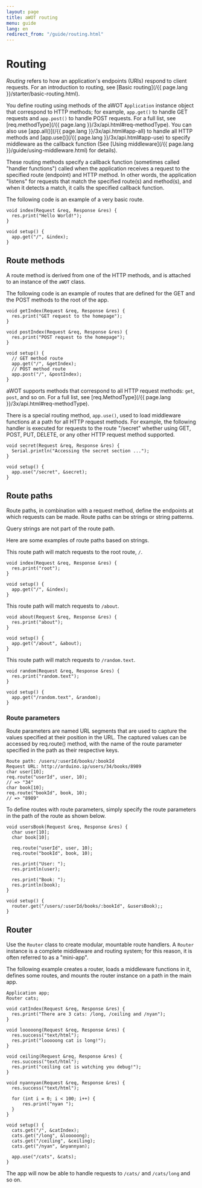 ```yaml
---
layout: page
title: aWOT routing
menu: guide
lang: en
redirect_from: "/guide/routing.html"
---
```


# Routing

_Routing_ refers to how an application's endpoints (URIs) respond to client requests.
For an introduction to routing, see [Basic routing](/{{ page.lang }}/starter/basic-routing.html).

You define routing using methods of the aWOT `Application` instance object that correspond to HTTP methods;
for example, `app.get()` to handle GET requests and `app.post()` to handle POST requests.  For a full list,
see [req.methodType](/{{ page.lang }}/3x/api.html#req-methodType).  You can also use [app.all()](/{{ page.lang }}/3x/api.html#app-all) to handle all HTTP methods and [app.use()](/{{ page.lang }}/3x/api.html#app-use) to
specify middleware as the callback function (See [Using middleware](/{{ page.lang }}/guide/using-middleware.html) for details).

These routing methods specify a callback function (sometimes called "handler functions") called when the application receives a request to the specified route (endpoint) and HTTP method.  In other words, the application "listens" for requests that match the specified route(s) and method(s), and when it detects a match, it calls the specified callback function.


The following code is an example of a very basic route.

```arduino
void index(Request &req, Response &res) {
  res.print("Hello World!");
}

void setup() {
  app.get("/", &index);
}
```

<h2 id="route-methods">Route methods</h2>

A route method is derived from one of the HTTP methods, and is attached to an instance of the `aWOT` class.

The following code is an example of routes that are defined for the GET and the POST methods to the root of the app.

```arduino
void getIndex(Request &req, Response &res) {
  res.print("GET request to the homepage");
}

void postIndex(Request &req, Response &res) {
  res.print("POST request to the homepage");
}

void setup() {
  // GET method route
  app.get("/", &getIndex);
  // POST method route
  app.post("/", &postIndex);
}
```

aWOT supports methods that correspond to all HTTP request methods: `get`, `post`, and so on.
For a full list, see [req.MethodType](/{{ page.lang }}/3x/api.html#req-methodType).

There is a special routing method, `app.use()`, used to load middleware functions at a path for all HTTP request methods.  For example, the following handler is executed for requests to the route "/secret" whether using GET, POST, PUT, DELETE, or any other HTTP request method supported.

```arduino
void secret(Request &req, Response &res) {
  Serial.println("Accessing the secret section ...");
}

void setup() {
  app.use("/secret", &secret);
}
```

<h2 id="route-paths">Route paths</h2>

Route paths, in combination with a request method, define the endpoints at which requests can be made. Route paths can be strings or string patterns.

<div class="doc-box doc-warn" markdown="1">
Query strings are not part of the route path.
</div>

Here are some examples of route paths based on strings.

This route path will match requests to the root route, `/`.

```arduino
void index(Request &req, Response &res) {
  res.print("root");
}

void setup() {
  app.get("/", &index);
}
```

This route path will match requests to `/about`.

```arduino
void about(Request &req, Response &res) {
  res.print("about");
}

void setup() {
  app.get("/about", &about);
}
```

This route path will match requests to `/random.text`.

```arduino
void random(Request &req, Response &res) {
  res.print("random.text");
}

void setup() {
  app.get("/random.text", &random);
}
```

<h3 id="route-parameters">Route parameters</h3>

Route parameters are named URL segments that are used to capture the values specified at their position in the URL. The captured values can be accessed by req.route() method, with the name of the route parameter specified in the path as their respective keys.

```
Route path: /users/:userId/books/:bookId
Request URL: http://arduino.ip/users/34/books/8989
char user[10];
req.route("userId", user, 10);
// => "34"
char book[10];
req.route("bookId", book, 10);
// => "8989"
```

To define routes with route parameters, simply specify the route parameters in the path of the route as shown below.

```arduino
void usersBook(Request &req, Response &res) {
  char user[10];
  char book[10];
  
  req.route("userId", user, 10);
  req.route("bookId", book, 10);

  res.print("User: ");
  res.println(user);

  res.print("Book: ");
  res.println(book);
}

void setup() {
  router.get("/users/:userId/books/:bookId", &usersBook);;
} 
```

<h2 id="aWOT-router">Router</h2>

Use the `Router` class to create modular, mountable route handlers. A `Router` instance is a complete middleware and routing system; for this reason, it is often referred to as a "mini-app".

The following example creates a router, loads a middleware functions in it, defines some routes, and mounts the router instance on a path in the main app.

```arduino
Application app;
Router cats;

void catIndex(Request &req, Response &res) {
  res.print("There are 3 cats: /long, /ceiling and /nyan");
}

void looooong(Request &req, Response &res) {
  res.success("text/html");
  res.print("looooong cat is long!");
}

void ceiling(Request &req, Response &res) {
  res.success("text/html");
  res.print("ceiling cat is watching you debug!");
}

void nyannyan(Request &req, Response &res) {
  res.success("text/html");

  for (int i = 0; i < 100; i++) {
      res.print("nyan ");
  }
}

void setup() {
  cats.get("/", &catIndex);
  cats.get("/long", &looooong);
  cats.get("/ceiling", &ceiling);
  cats.get("/nyan", &nyannyan);

  app.use("/cats", &cats);
}
```

The app will now be able to handle requests to `/cats/` and `/cats/long` and so on.
